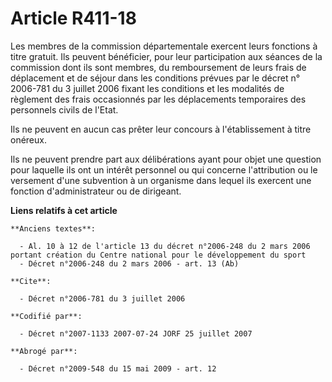 # Article R411-18

Les membres de la commission départementale exercent leurs fonctions à titre gratuit. Ils peuvent bénéficier, pour leur
participation aux séances de la commission dont ils sont membres, du remboursement de leurs frais de déplacement et de séjour
dans les conditions prévues par le décret n° 2006-781 du 3 juillet 2006 fixant les conditions et les modalités de règlement
des frais occasionnés par les déplacements temporaires des personnels civils de l'Etat.

Ils ne peuvent en aucun cas prêter leur concours à l'établissement à titre onéreux.

Ils ne peuvent prendre part aux délibérations ayant pour objet une question pour laquelle ils ont un intérêt personnel ou qui
concerne l'attribution ou le versement d'une subvention à un organisme dans lequel ils exercent une fonction d'administrateur
ou de dirigeant.

**Liens relatifs à cet article**

	**Anciens textes**:

	  - Al. 10 à 12 de l'article 13 du décret n°2006-248 du 2 mars 2006 portant création du Centre national pour le développement du sport
	  - Décret n°2006-248 du 2 mars 2006 - art. 13 (Ab)

	**Cite**:

	  - Décret n°2006-781 du 3 juillet 2006

	**Codifié par**:

	  - Décret n°2007-1133 2007-07-24 JORF 25 juillet 2007

	**Abrogé par**:

	  - Décret n°2009-548 du 15 mai 2009 - art. 12
